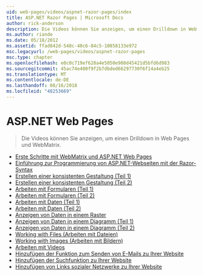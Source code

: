 ```yaml
---
uid: web-pages/videos/aspnet-razor-pages/index
title: ASP.NET Razor Pages | Microsoft Docs
author: rick-anderson
description: Die Videos können Sie anzeigen, um einen Drilldown in Web Pages und WebMatrix.
ms.author: riande
ms.date: 05/18/2012
ms.assetid: ffad842d-548c-40c6-84c5-10858133e972
msc.legacyurl: /web-pages/videos/aspnet-razor-pages
msc.type: chapter
ms.openlocfilehash: e0c0c719ef628a4e5050e908d45421d5bfd6d983
ms.sourcegitcommit: 45ac74e400f9f2b7dbded66297730f6f14a4eb25
ms.translationtype: MT
ms.contentlocale: de-DE
ms.lasthandoff: 08/16/2018
ms.locfileid: "48253669"
---
```

<a name="aspnet-web-pages"></a>ASP.NET Web Pages
=================
> Die Videos können Sie anzeigen, um einen Drilldown in Web Pages und WebMatrix.


- [Erste Schritte mit WebMatrix und ASP.NET Web Pages](getting-started-with-webmatrix-and-aspnet-web-pages.md)
- [Einführung zur Programmierung von ASP.NET-Webseiten mit der Razor-Syntax](introduction-to-aspnet-web-programming-using-the-razor-syntax.md)
- [Erstellen einer konsistenten Gestaltung (Teil 1)](creating-a-consistent-look-part-1.md)
- [Erstellen einer konsistenten Gestaltung (Teil 2)](creating-a-consistent-look-part-2.md)
- [Arbeiten mit Formularen (Teil 1)](working-with-forms-part-1.md)
- [Arbeiten mit Formularen (Teil 2)](working-with-forms-part-2.md)
- [Arbeiten mit Daten (Teil 1)](working-with-data-part-1.md)
- [Arbeiten mit Daten (Teil 2)](working-with-data-part-2.md)
- [Anzeigen von Daten in einem Raster](displaying-data-in-a-grid.md)
- [Anzeigen von Daten in einem Diagramm (Teil 1)](displaying-data-in-a-chart-part-1.md)
- [Anzeigen von Daten in einem Diagramm (Teil 2)](displaying-data-in-a-chart-part-2.md)
- [Working with Files (Arbeiten mit Dateien)](working-with-files.md)
- [Working with Images (Arbeiten mit Bildern)](working-with-images.md)
- [Arbeiten mit Videos](working-with-video.md)
- [Hinzufügen der Funktion zum Senden von E-Mails zu Ihrer Website](adding-email-to-your-web-site.md)
- [Hinzufügen der Suchfunktion zu Ihrer Website](adding-search-to-your-web-site.md)
- [Hinzufügen von Links sozialer Netzwerke zu Ihrer Website](adding-social-networking-to-your-website.md)
